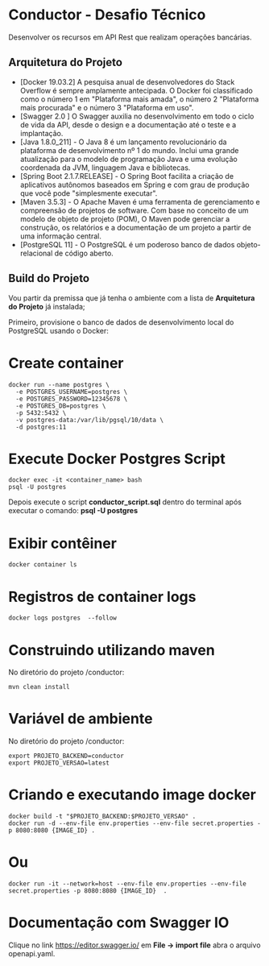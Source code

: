 # Conductor - Desafio Técnico

Desenvolver os recursos em API Rest que realizam operações bancárias.

Arquitetura do Projeto
----------------------
* [Docker 19.03.2] A pesquisa anual de desenvolvedores do Stack Overflow é sempre amplamente antecipada. O Docker foi classificado como o número 1 em "Plataforma mais amada", o número 2 "Plataforma mais procurada" e o número 3 "Plataforma em uso".
* [Swagger 2.0 ] O Swagger auxilia no desenvolvimento em todo o ciclo de vida da API, desde o design e a documentação até o teste e a implantação.
* [Java 1.8.0_211] - O Java 8 é um lançamento revolucionário da plataforma de desenvolvimento nº 1 do mundo. Inclui uma grande atualização para o modelo de programação Java e uma evolução coordenada da JVM, linguagem Java e bibliotecas.
* [Spring Boot 2.1.7.RELEASE]  - O Spring Boot facilita a criação de aplicativos autônomos baseados em Spring e com grau de produção que você pode "simplesmente executar".
* [Maven 3.5.3] - O Apache Maven é uma ferramenta de gerenciamento e compreensão de projetos de software. Com base no conceito de um modelo de objeto de projeto (POM),
O Maven pode gerenciar a construção, os relatórios e a documentação de um projeto a partir de uma informação central. 
* [PostgreSQL 11] - O PostgreSQL é um poderoso banco de dados objeto-relacional de código aberto.


Build do Projeto
----------------------
Vou partir da premissa que já tenha o ambiente com a lista de **Arquitetura do Projeto** já instalada;

Primeiro, provisione o banco de dados de desenvolvimento local do PostgreSQL usando o Docker:

# Create container
```shell
docker run --name postgres \
  -e POSTGRES_USERNAME=postgres \
  -e POSTGRES_PASSWORD=12345678 \
  -e POSTGRES_DB=postgres \
  -p 5432:5432 \
  -v postgres-data:/var/lib/pgsql/10/data \
  -d postgres:11
```


# Execute Docker Postgres Script 
```shell
docker exec -it <container_name> bash
psql -U postgres
```

Depois execute o script **conductor_script.sql** dentro do terminal após executar o comando: **psql -U postgres**

# Exibir contêiner

```shell
docker container ls
```

# Registros de container logs
```shell
docker logs postgres  --follow
```

# Construindo utilizando  maven

No diretório do projeto /conductor:
```shell
mvn clean install
```

# Variável de ambiente

No diretório do projeto /conductor:
```shell
export PROJETO_BACKEND=conductor
export PROJETO_VERSAO=latest
```

# Criando e executando image docker 
```shell
docker build -t "$PROJETO_BACKEND:$PROJETO_VERSAO" .
docker run -d --env-file env.properties --env-file secret.properties -p 8080:8080 {IMAGE_ID} .
```

# Ou
```shell
docker run -it --network=host --env-file env.properties --env-file secret.properties -p 8080:8080 {IMAGE_ID}  .
```


# Documentação com Swagger IO 

Clique no link https://editor.swagger.io/ em **File -> import file** abra o arquivo openapi.yaml.




